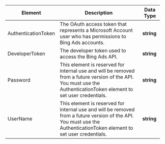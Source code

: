|       Element       |                                                                              Description                                                                              | Data Type  |
|---------------------|-----------------------------------------------------------------------------------------------------------------------------------------------------------------------|------------|
| AuthenticationToken |                               The OAuth access token that represents a Microsoft Account user who has permissions to Bing Ads accounts.                               | **string** |
|   DeveloperToken    |                                                         The developer token used to access the Bing Ads API.                                                          | **string** |
|      Password       | This element is reserved for internal use and will be removed from a future version of the API. You must use the AuthenticationToken element to set user credentials. | **string** |
|      UserName       | This element is reserved for internal use and will be removed from a future version of the API. You must use the AuthenticationToken element to set user credentials. | **string** |

